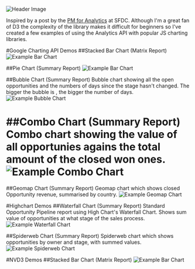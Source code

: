 ![Header Image](https://dl.dropboxusercontent.com/u/4151695/html/Analytics%20API/analytics-api.jpg)

Inspired by a post by the [PM for Analytics](https://medium.com/p/c87517ab52b1) at SFDC. Although I'm a great fan of D3 the complexity of the library makes it difficult for beginners so I've created a few examples of using the Analytics API with popular JS charting libraries.

#Google Charting API Demos
##Stacked Bar Chart (Matrix Report)
![Example Bar Chart](https://dl.dropboxusercontent.com/u/4151695/html/Analytics%20API/stacked-bar-chart-jquery.png)

##Pie Chart (Summary Report)
![Example Bar Chart](https://dl.dropboxusercontent.com/u/4151695/html/Analytics%20API/pie-chart.png)

##Bubble Chart (Summary Report)
Bubble chart showing all the open opportunities and the numbers of days since the stage hasn't changed. The bigger the bubble is , the bigger the number of days.
![Example Bubble Chart](https://dl.dropboxusercontent.com/s/jodsvckc1zluk4e/BubbleChart.png)

##Combo Chart (Summary Report)
Combo chart showing the value of all opportunies agains the total amount of the closed won ones.
![Example Combo Chart](https://dl.dropboxusercontent.com/s/v6zbxoet45q1j7b/ComboChart.png)
=======
##Geomap Chart (Summary Report)
Geomap chart which shows closed Opportunity revenue, summarised by country.
![Example Geomap Chart](http://i.imgur.com/fr6hFpx.png)

#Highchart Demos
##Waterfall Chart (Summary Report)
Standard Opportunity Pipeline report using High Chart's Waterfall Chart. Shows sum value of opportunities at what stage of the sales process.
![Example Waterfall Chart](http://i.imgur.com/9DFvPsc.png)

##Spiderweb Chart (Summary Report)
Spiderweb chart which shows opportunities by owner and stage, with summed values.
![Example Spiderweb Chart](http://i.imgur.com/i5KqWLt.png)

#NVD3 Demos
##Stacked Bar Chart (Matrix Report)
![Example Bar Chart](https://dl.dropboxusercontent.com/u/4151695/html/Analytics%20API/stacked-bar-chart-nvd3.png)
